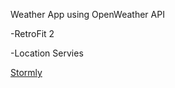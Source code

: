 
Weather App using OpenWeather API

-RetroFit 2

-Location Servies


[Stormly](https://user-images.githubusercontent.com/52997693/122633310-8ad96500-d0f5-11eb-9f66-b035c5615576.jpeg)





